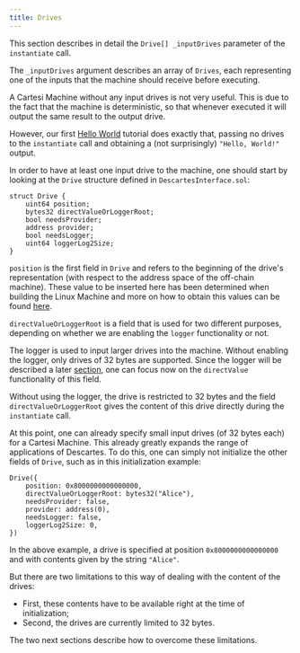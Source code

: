 ```yaml
---
title: Drives
---
```


This section describes in detail the `Drive[] _inputDrives` parameter of the `instantiate` call.

The `_inputDrives` argument describes an array of `Drives`, each representing one of the inputs that the machine should receive before executing.

A Cartesi Machine without any input drives is not very useful.
This is due to the fact that the machine is deterministic, so that whenever executed it will output the same result to the output drive.

However, our first [Hello World](hello) tutorial does exactly that, passing no drives to the `instantiate` call and obtaining a (not surprisingly) `"Hello, World!"` output.

In order to have at least one input drive to the machine, one should start by looking at the `Drive` structure defined in `DescartesInterface.sol`:
```
struct Drive {
    uint64 position;
    bytes32 directValueOrLoggerRoot;
    bool needsProvider;
    address provider;
    bool needsLogger;
    uint64 loggerLog2Size;
}
```

`position` is the first field in `Drive` and refers to the beginning of the drive's representation (with respect to the address space of the off-chain machine).
These value to be inserted here has been determined when building the Linux Machine and more on how to obtain this values can be found [here](http://localhost:3000/machine/target/architecture#linux-setup).

`directValueOrLoggerRoot` is a field that is used for two different purposes, depending on whether we are enabling the `logger` functionality or not.

The logger is used to input larger drives into the machine.
Without enabling the logger, only drives of 32 bytes are supported.
Since the logger will be described a later [section](./logger_drive), one can focus now on the `directValue` functionality of this field.

Without using the logger, the drive is restricted to 32 bytes and the field `directValueOrLoggerRoot` gives the content of this drive directly during the `instantiate` call.

At this point, one can already specify small input drives (of 32 bytes each) for a Cartesi Machine.
This already greatly expands the range of applications of Descartes.
To do this, one can simply not initialize the other fields of `Drive`, such as in this initialization example:
```
Drive({
    position: 0x8000000000000000,
    directValueOrLoggerRoot: bytes32("Alice"),
    needsProvider: false,
    provider: address(0),
    needsLogger: false,
    loggerLog2Size: 0,
})
```
In the above example, a drive is specified at position `0x8000000000000000` and with contents given by the string `"Alice"`.


But there are two limitations to this way of dealing with the content of the drives:
- First, these contents have to be available right at the time of initialization;
- Second, the drives are currently limited to 32 bytes.

The two next sections describe how to overcome these limitations.

